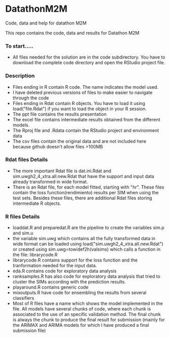 # DatathonM2M
Code, data and help for datathon M2M

This repo contains the code, data and results for Datathon M2M
### To start.....
* All files needed for the solution are in the code subdirectory. You have to download the complete code directory and open the RStudio project file.

### Description
* Files ending in R contain R code. The name indicates the model used. 
* I have deleted previous versions of files to make easier to navigate through the code
* Files ending in Rdat contain R objects. You have to load it using load("file.Rdat") if you want to load the object in your R session.
* The ppt file contains the results presentation
* The excel file contains intermediate results obtained from the different models.
* The Rproj file and .Rdata contain the RStudio project and environment data
* The csv files contain the original data and are not included here because github doesn't allow files >100MB

### Rdat files Details
* The more important Rdat file is dat.ini.Rdat and sim.uwgh2_4_xtra.all.new.Rdat  that have the support and input data already transformed in wide format.
* There is an Rdat file, for each model fitted, starting with "hr". These files contain the loss function(rendimiento) results per SIM when using the test sets. Besides these files, there are additional Rdat files storing intermediate R objects.

### R files Details
* loaddat.R and preparedat.R are the pipeline to create the variables sim.p and sim.u
* the variable sim.uwg which contains all the fully transformed data in wide format can be loaded using load("sim.uwgh2_4_xtra.all.new.Rdat")  or created using sim.uwg=towidef2h(valsims) which calls a function in the file: librarycode.R
* librarycode.R contains support for the loss function and the tranformation needed for the input data.
* eda.R contains code for exploratory data analysis
* ranksamples.R has also code for exploratory data analysis that tried to cluster the SIMs according with the prediction results.
* playaround.R contains generic code
* mixoutputs.R have code for ensembling the results from several classifiers
* Most of R files have a name which shows the model implemented in the file. All models have several chunks of code, where each chunk is associated to the use of an specific validation method. The final chunk is always the chunk to produce the final result for submission (mainly for the ARIMAX and ARIMA models for which I have produced a final submission file)

